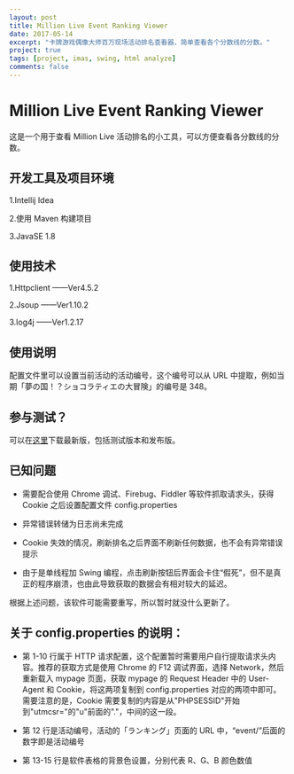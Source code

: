 ```yaml
---
layout: post
title: Million Live Event Ranking Viewer
date: 2017-05-14
excerpt: "卡牌游戏偶像大师百万现场活动排名查看器，简单查看各个分数线的分数。"
project: true
tags: [project, imas, swing, html analyze]
comments: false
---
```


# Million Live Event Ranking Viewer

这是一个用于查看 Million Live 活动排名的小工具，可以方便查看各分数线的分数。

## 开发工具及项目环境

1.Intellij Idea

2.使用 Maven 构建项目

3.JavaSE 1.8

## 使用技术

1.Httpclient ——Ver4.5.2

2.Jsoup ——Ver1.10.2

3.log4j ——Ver1.2.17

## 使用说明

配置文件里可以设置当前活动的活动编号，这个编号可以从 URL 中提取，例如当期「夢の国！？ショコラティエの大冒険」的编号是 348。

## 参与测试？

可以在[这里](https://github.com/AyakuraYuki/IMAS-ML-event-ranking-list/releases)下载最新版，包括测试版本和发布版。

## 已知问题

-   需要配合使用 Chrome 调试、Firebug、Fiddler 等软件抓取请求头，获得 Cookie 之后设置配置文件 config.properties

-   异常错误转储为日志尚未完成

-   Cookie 失效的情况，刷新排名之后界面不刷新任何数据，也不会有异常错误提示

-   由于是单线程加 Swing 编程，点击刷新按钮后界面会卡住“假死”，但不是真正的程序崩溃，也由此导致获取的数据会有相对较大的延迟。

根据上述问题，该软件可能需要重写，所以暂时就没什么更新了。

## 关于 config.properties 的说明：

-   第 1-10 行属于 HTTP 请求配置，这个配置暂时需要用户自行提取请求头内容。推荐的获取方式是使用 Chrome 的 F12 调试界面，选择 Network，然后重新载入 mypage 页面，获取 mypage 的 Request Header 中的 User-Agent 和 Cookie，将这两项复制到 config.properties 对应的两项中即可。需要注意的是，Cookie 需要复制的内容是从"PHPSESSID"开始到"utmcsr="的"u"前面的"."，中间的这一段。

-   第 12 行是活动编号，活动的「ランキング」页面的 URL 中，“event/”后面的数字即是活动编号

-   第 13-15 行是软件表格的背景色设置，分别代表 R、G、B 颜色数值

